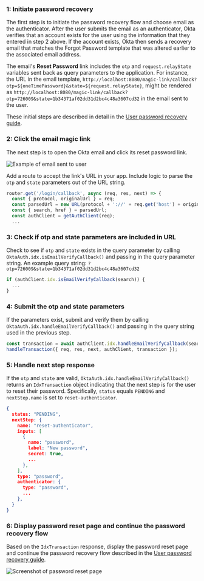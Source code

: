 ### 1: Initiate password recovery

The first step is to initiate the password recovery flow and choose email as the authenticator. After the user submits the email as an authenticator, Okta verifies that an account exists for the user using the information that they entered in step 2 above. If the account exists, Okta then sends a recovery email that matches the Forgot Password template that was altered earlier to the associated email address.

The email's **Reset Password** link includes the `otp` and `request.relayState` variables sent back as query parameters to the application. For instance, the URL in the email template, `http://localhost:8080/magic-link/callback?otp=${oneTimePassword}&state=${request.relayState}`, might be rendered as `http://localhost:8080/magic-link/callback?otp=726009&state=1b34371af02dd31d2bc4c48a3607cd32` in the email sent to the user.

These initial steps are described in detail in the [User password recovery guide](/docs/guides/oie-embedded-sdk-use-case-pwd-recovery-mfa/nodejs/main/).

### 2: Click the email magic link

The next step is to open the Okta email and click its reset password link.

<div class="common-image-format">

![Example of email sent to user](/img/advanced-use-cases/custom-pwd-recovery-custom-email.png "Password recovery email")

</div>

Add a route to accept the link's URL in your app. Include logic to parse the `otp` and `state` parameters out of the URL string.

```javascript
router.get('/login/callback', async (req, res, next) => {
  const { protocol, originalUrl } = req;
  const parsedUrl = new URL(protocol + '://' + req.get('host') + originalUrl);
  const { search, href } = parsedUrl;
  const authClient = getAuthClient(req);
  ...
```

### 3: Check if otp and state parameters are included in URL

Check to see if `otp` and `state` exists in the query parameter by calling `OktaAuth.idx.isEmailVerifyCallback()` and passing in the query parameter string. An example query string: `?otp=726009&state=1b34371af02dd31d2bc4c48a3607cd32`

```javascript
if (authClient.idx.isEmailVerifyCallback(search)) {
  ...
}
```

### 4: Submit the otp and state parameters

If the parameters exist, submit and verify them by calling `OktaAuth.idx.handleEmailVerifyCallback()` and passing in the query string used in the previous step.

```javascript
const transaction = await authClient.idx.handleEmailVerifyCallback(search);
handleTransaction({ req, res, next, authClient, transaction });
```

### 5: Handle next step response

If the `otp` and `state` are valid, `OktaAuth.idx.handleEmailVerifyCallback()` returns an `IdxTransaction` object indicating that the next step is for the user to reset their password.  Specifically, `status` equals `PENDING` and `nextStep.name` is set to `reset-authenticator`.

```json
{
  status: "PENDING",
  nextStep: {
    name: "reset-authenticator",
    inputs: [
      {
        name: "password",
        label: "New password",
        secret: true,
        ...
      },
    ],
    type: "password",
    authenticator: {
      type: "password",
      ...
    },
  }
}

```

### 6: Display password reset page and continue the password recovery flow

Based on the `IdxTransaction` response, display the password reset page and continue the password recovery flow described in the [User password recovery guide](/docs/guides/oie-embedded-sdk-use-case-pwd-recovery-mfa/nodejs/main/).

<div class="common-image-format bordered-image">

![Screenshot of password reset page](/img/advanced-use-cases/custom-pwd-recovery-custom-sdk-reset-pwd-page.png)

</div>
